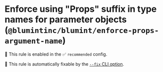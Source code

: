 # Enforce using "Props" suffix in type names for parameter objects (`@blumintinc/blumint/enforce-props-argument-name`)

💼 This rule is enabled in the ✅ `recommended` config.

🔧 This rule is automatically fixable by the [`--fix` CLI option](https://eslint.org/docs/latest/user-guide/command-line-interface#--fix).

<!-- end auto-generated rule header -->
